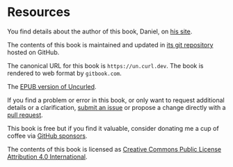 # Resources

You find details about the author of this book, Daniel, on [his
site](https://daniel.haxx.se).

The contents of this book is maintained and updated in [its git
repository](https://github.com/bagder/uncurled) hosted on GitHub.

The canonical URL for this book is `https://un.curl.dev`. The book is rendered
to web format by `gitbook.com`.

The [EPUB version of Uncurled](https://daniel.haxx.se/uncurled/).

If you find a problem or error in this book, or only want to request
additional details or a clarification, [submit an
issue](https://github.com/bagder/uncurled/issues) or propose a change directly
with a [pull request](https://github.com/bagder/uncurled/pulls).

This book is free but if you find it valuable, consider donating me a cup of
coffee via [GitHub sponsors](https://github.com/sponsors/bagder).

The contents of this book is licensed as [Creative Commons Public License
Attribution 4.0 International](../LICENSE).
